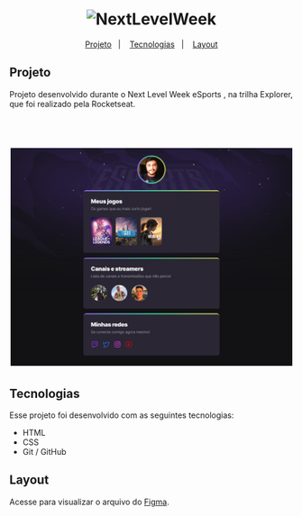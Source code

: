 <h1 align="center">
    <img alt="NextLevelWeek" src="https://app.rocketseat.com.br/_next/image?url=%2Fassets%2Ficons%2Fevent%2Fnlw-esports-logo.svg&w=1920&q=75" width="250px" />
</h1>


<p align="center">
  <a href="#-project">Projeto</a>&nbsp;&nbsp;&nbsp;|&nbsp;&nbsp;&nbsp;
  <a href="#rocket-Technologies">Tecnologias</a>&nbsp;&nbsp;&nbsp;|&nbsp;&nbsp;&nbsp;
  <a href="#-layout">Layout</a>
</p>


## Projeto

Projeto desenvolvido durante o Next Level Week eSports , na trilha Explorer, que foi realizado pela Rocketseat.

<br>

<h1 align="center">
    <a href="https://peterhfss.github.io/nlw-esports-explorer/">
    <img alt="Example" title="Example" src=".github/preview.svg" width="500px" />
    </a>
</h1>


## Tecnologias

Esse projeto foi desenvolvido com as seguintes tecnologias:

- HTML
- CSS
- Git / GitHub


## Layout

Acesse para visualizar o arquivo do [Figma](https://www.figma.com/file/aSoIWMun9GlLKqeDrDkiQr/NLW-eSports-Community).




